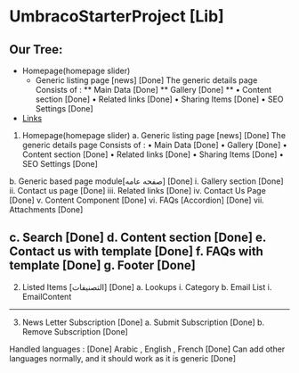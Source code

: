 # UmbracoStarterProject [Lib]

## Our Tree:

- Homepage(homepage slider)
  * Generic listing page [news]		[Done]
	The generic details page Consists of :
    ** Main Data			[Done]
    ** Gallery			[Done]
    **
			• Content section		[Done]
			• Related links			[Done]
			• Sharing Items			[Done]
			• SEO Settings			[Done]
- [Links](#links)

1.	Homepage(homepage slider)
	a.	Generic listing page [news]		[Done]
		The generic details page Consists of :
			• Main Data			[Done]
			• Gallery			[Done]
			• Content section		[Done]
			• Related links			[Done]
			• Sharing Items			[Done]
			• SEO Settings			[Done]

b.	Generic based page module[صفحه عامه]	[Done]
i.	Gallery section		[Done]
ii.	Contact us page		[Done]
iii.	Related links		[Done]
iv.	Contact Us Page		[Done]
v.	Content Component	[Done]
vi.	FAQs [Accordion]	[Done]
vii.	Attachments		[Done]


c.	Search				[Done]
d.	Content section			[Done]
e.	Contact us with template	[Done]
f.	FAQs with template		[Done]
g.	Footer				[Done]
---------------------------------------------------------------------
2.	Listed Items [التصنيفات]	[Done]
a.	Lookups
i.	Category
b.	Email List
i.	EmailContent

------------------------------------------------------------------------------------

3.	News Letter Subscription		[Done]
a.	Submit Subscription		[Done]
b.	Remove Subscription		[Done]


Handled languages : [Done]
Arabic , English , French	[Done]
Can add other languages normally, and it should work as it is generic				[Done]


